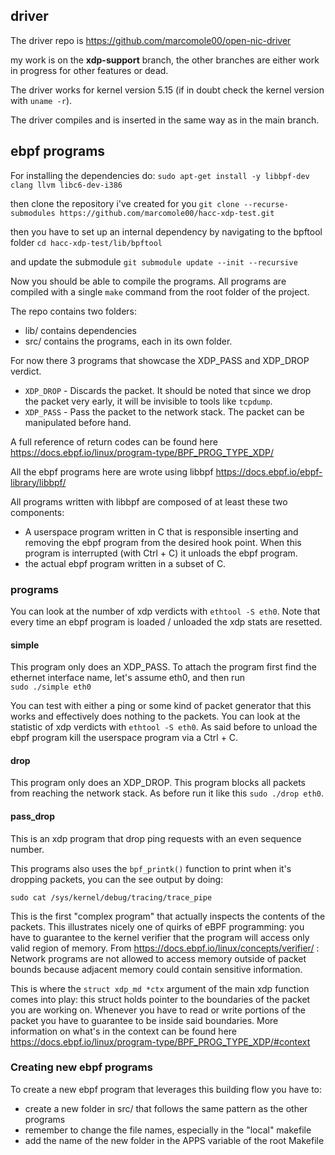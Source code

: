 ## driver

The driver repo is 
https://github.com/marcomole00/open-nic-driver

my work is on the **xdp-support** branch, the other branches are either work in progress for other features or dead.

The driver works for kernel version 5.15 (if in doubt check the kernel version with `uname -r`).

The driver compiles and is inserted in the same way as in the main branch.
## ebpf programs

For installing the dependencies do:
`sudo apt-get install -y libbpf-dev clang llvm libc6-dev-i386`

then clone the repository i've created for  you
`git clone --recurse-submodules https://github.com/marcomole00/hacc-xdp-test.git`

then you have to set up an internal dependency by navigating to the bpftool folder 
`cd hacc-xdp-test/lib/bpftool`

and update the submodule
`git submodule update --init --recursive`

Now you should be able to compile the programs. All programs are compiled with a single `make` command from the root folder of the project.

The repo contains two folders:
- lib/ contains dependencies 
- src/ contains the programs, each in its own folder.

For now there 3 programs that showcase the XDP_PASS and XDP_DROP verdict.

- `XDP_DROP` - Discards the packet. It should be noted that since we drop the packet very early, it will be invisible to tools like `tcpdump`. 
- `XDP_PASS` - Pass the packet to the network stack. The packet can be manipulated before hand.

A full reference of return codes can be found here https://docs.ebpf.io/linux/program-type/BPF_PROG_TYPE_XDP/

All the ebpf programs here are wrote using libbpf https://docs.ebpf.io/ebpf-library/libbpf/

All programs written with libbpf are composed of at least these two components:
- A userspace program written in C that is responsible inserting and removing the ebpf program from the desired hook point. When this program is interrupted (with Ctrl + C) it unloads the ebpf program.
- the actual ebpf program written in a subset of C.


### programs

You can look at the number of xdp verdicts with `ethtool -S eth0`.
Note that every time an ebpf program is loaded / unloaded the xdp stats are resetted.

#### simple

This program only does an XDP_PASS.
To attach the program first find the ethernet interface name, let's assume eth0, and then run  
`sudo ./simple eth0` 

You can test with either a ping or some kind of packet generator that this works and effectively does nothing to the packets.
You can look at the statistic of xdp verdicts with `ethtool -S eth0`.
As said before to unload the ebpf program kill the userspace program via a Ctrl + C.

#### drop

This program only does an XDP_DROP.
This program blocks all packets from reaching the network stack.
As before run it like this `sudo ./drop eth0`.

#### pass_drop

This is an xdp program that drop ping requests with an even sequence number.

This programs also uses the `bpf_printk()` function to print when it's dropping packets, you can the see output by doing:

`sudo cat /sys/kernel/debug/tracing/trace_pipe`

This is the first "complex program" that actually inspects the contents of the packets. This illustrates nicely one of quirks of eBPF programming: you have to guarantee to the kernel verifier that the program will access only valid region of memory.
From https://docs.ebpf.io/linux/concepts/verifier/ :
	Network programs are not allowed to access memory outside of packet bounds because adjacent memory could contain sensitive information.

This is where the `struct xdp_md *ctx` argument of the main xdp function comes into play:
this struct holds pointer to the boundaries of the packet you are working on. Whenever you have to read or write portions of the packet you have to guarantee to be inside said boundaries. More information on what's in the context can be found here https://docs.ebpf.io/linux/program-type/BPF_PROG_TYPE_XDP/#context


### Creating new ebpf programs

To create a new ebpf program that leverages this building flow you have to:
- create a new folder in src/ that follows the same pattern as the other programs
- remember to change the file names, especially in the "local" makefile 
- add the name of the new folder in the APPS variable of the root Makefile
